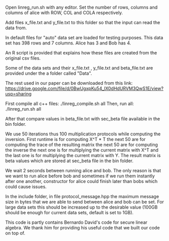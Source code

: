 Open linreg_run.sh with any editor. Set the number of rows, columns and columns of alice with ROW, COL and COLA respectively.

Add files x_file.txt and y_file.txt to this folder so that the input can read the data from.

In default files for "auto" data set are loaded for testing purposes. This data set has 398 rows and 7 columns. Alice has 3 and Bob has 4.

An R script is provided that explains how these files are created from the original csv files.

Some of the data sets and their x_file.txt , y_file.txt and beta_file.txt are provided under the a folder called "Data".

The rest used in our paper can be downloaded from this link: https://drive.google.com/file/d/0BwUgxpKu54_lX0dHdURVM3QwS1E/view?usp=sharing

First compile all c++ files:
./linreg_compile.sh all
Then, run all:
./linreg_run.sh all

After that compare values in beta_file.txt with sec_beta file available in the bin folder.

We use 50 iterations thus 100 multiplication protocols while computing the inversion.
First runtime is for computing X^T * T
the next 50 are for computing the trace of the resulting matrix
the next 50 are for computing the inverse
the next one is for multiplying the current matrix with X^T
and the last one is for multiplying the current matrix with Y.
The result matrix is beta values which are stored at sec_beta file in the bin folder.

We wait 2 seconds between running alice and bob. The only reason is that we want to run alice before bob and sometimes if we run them instantly after one another, constructor for alice could finish later than bobs which could cause issues.

In the include folder, in file protocol_message.hpp the maximum message size in bytes that we are able to send between alice and bob can be set. For large data sets this should be increased up to the desirable value (100GB should be enough for current data sets, default is set to 1GB).

This code is partly contains Bernardo David's code for secure linear algebra. We thank him for providing his useful code that we built our code on top of.
